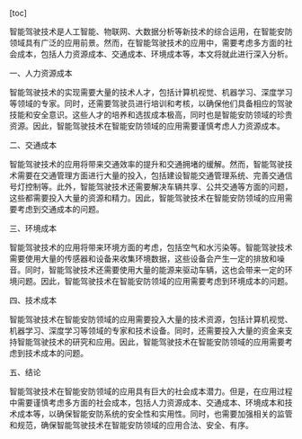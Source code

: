 
[toc]                    
                
                
智能驾驶技术是人工智能、物联网、大数据分析等新技术的综合运用，在智能安防领域具有广泛的应用前景。然而，在智能驾驶技术的应用中，需要考虑多方面的社会成本，包括人力资源成本、交通成本、环境成本等，本文将就此进行深入分析。

一、人力资源成本

智能驾驶技术的实现需要大量的技术人才，包括计算机视觉、机器学习、深度学习等领域的专家。同时，还需要驾驶员进行培训和考核，以确保他们具备相应的驾驶技能和安全意识。这些人才的培养和选拔成本极高，同时也是智能安防领域的珍贵资源。因此，智能驾驶技术在智能安防领域的应用需要谨慎考虑人力资源成本。

二、交通成本

智能驾驶技术的应用将带来交通效率的提升和交通拥堵的缓解。然而，智能驾驶技术需要在交通管理方面进行大量的投入，包括建设智能交通管理系统、完善交通信号灯控制等。此外，智能驾驶技术还需要解决车辆共享、公共交通等方面的问题，这些都需要投入大量的资源和精力。因此，智能驾驶技术在智能安防领域的应用需要考虑到交通成本的问题。

三、环境成本

智能驾驶技术的应用将带来环境方面的考虑，包括空气和水污染等。智能驾驶技术需要使用大量的传感器和设备来收集环境数据，这些设备会产生一定的排放和噪音。同时，智能驾驶技术还需要使用大量的能源来驱动车辆，这也会带来一定的环境问题。因此，智能驾驶技术在智能安防领域的应用需要考虑到环境成本的问题。

四、技术成本

智能驾驶技术在智能安防领域的应用需要投入大量的技术资源，包括计算机视觉、机器学习、深度学习等领域的专家和技术设备。同时，还需要投入大量的资金来支持智能驾驶技术的研究和应用。因此，智能驾驶技术在智能安防领域的应用需要考虑到技术成本的问题。

五、结论

智能驾驶技术在智能安防领域的应用具有巨大的社会成本潜力。但是，在应用过程中需要谨慎考虑多方面的社会成本，包括人力资源成本、交通成本、环境成本和技术成本等，以确保智能安防系统的安全性和实用性。同时，也需要加强相关的监管和规范，确保智能驾驶技术在智能安防领域的应用合法、安全、有序。

